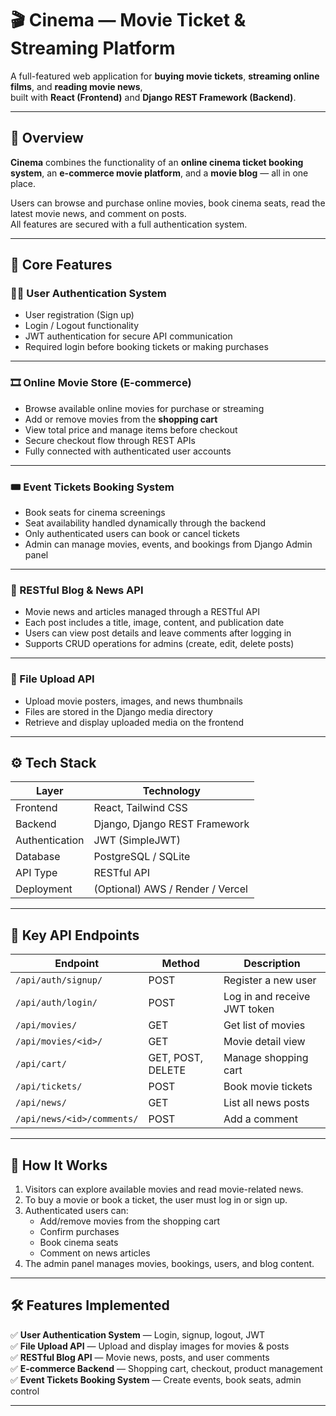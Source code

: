 # 🎬 Cinema — Movie Ticket & Streaming Platform

A full-featured web application for **buying movie tickets**, **streaming online films**, and **reading movie news**,  
built with **React (Frontend)** and **Django REST Framework (Backend)**.

---

## 🚀 Overview

**Cinema** combines the functionality of an **online cinema ticket booking system**, an **e-commerce movie platform**, and a **movie blog** — all in one place.

Users can browse and purchase online movies, book cinema seats, read the latest movie news, and comment on posts.  
All features are secured with a full authentication system.

---

## 🧩 Core Features

### 🧑‍💻 User Authentication System
- User registration (Sign up)
- Login / Logout functionality
- JWT authentication for secure API communication
- Required login before booking tickets or making purchases

---

### 🎞 Online Movie Store (E-commerce)
- Browse available online movies for purchase or streaming  
- Add or remove movies from the **shopping cart**  
- View total price and manage items before checkout  
- Secure checkout flow through REST APIs  
- Fully connected with authenticated user accounts  

---

### 🎟 Event Tickets Booking System
- Book seats for cinema screenings  
- Seat availability handled dynamically through the backend  
- Only authenticated users can book or cancel tickets  
- Admin can manage movies, events, and bookings from Django Admin panel  

---

### 📰 RESTful Blog & News API
- Movie news and articles managed through a RESTful API  
- Each post includes a title, image, content, and publication date  
- Users can view post details and leave comments after logging in  
- Supports CRUD operations for admins (create, edit, delete posts)  

---

### 📁 File Upload API
- Upload movie posters, images, and news thumbnails  
- Files are stored in the Django media directory  
- Retrieve and display uploaded media on the frontend  

---

## ⚙️ Tech Stack

| Layer | Technology |
|-------|-------------|
| Frontend | React, Tailwind CSS |
| Backend | Django, Django REST Framework |
| Authentication | JWT (SimpleJWT) |
| Database | PostgreSQL / SQLite |
| API Type | RESTful API |
| Deployment | (Optional) AWS / Render / Vercel |

---

## 🔑 Key API Endpoints

| Endpoint | Method | Description |
|-----------|---------|-------------|
| `/api/auth/signup/` | POST | Register a new user |
| `/api/auth/login/` | POST | Log in and receive JWT token |
| `/api/movies/` | GET | Get list of movies |
| `/api/movies/<id>/` | GET | Movie detail view |
| `/api/cart/` | GET, POST, DELETE | Manage shopping cart |
| `/api/tickets/` | POST | Book movie tickets |
| `/api/news/` | GET | List all news posts |
| `/api/news/<id>/comments/` | POST | Add a comment |

---

## 🧠 How It Works

1. Visitors can explore available movies and read movie-related news.  
2. To buy a movie or book a ticket, the user must log in or sign up.  
3. Authenticated users can:  
   - Add/remove movies from the shopping cart  
   - Confirm purchases  
   - Book cinema seats  
   - Comment on news articles  
4. The admin panel manages movies, bookings, users, and blog content.  

---

## 🛠️ Features Implemented

✅ **User Authentication System** — Login, signup, logout, JWT  
✅ **File Upload API** — Upload and display images for movies & posts  
✅ **RESTful Blog API** — Movie news, posts, and user comments  
✅ **E-commerce Backend** — Shopping cart, checkout, product management  
✅ **Event Tickets Booking System** — Create events, book seats, admin control  

---
